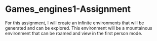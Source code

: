 # Games_engines1-Assignment
For this assignment, I will create an infinite environments that will be generated and can be explored. 
This environment will be a mountainous environment that can be roamed and view in the first person mode.

